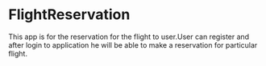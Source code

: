 # FlightReservation
This app is for the reservation for the flight to user.User can register and after login to application he will be able to make a reservation for particular flight.
